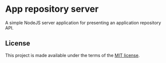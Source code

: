 # App repository server

A simple NodeJS server application for presenting an application repository API.

## License

This project is made available under the terms of the [MIT license](LICENSE).
